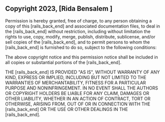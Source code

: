 ## Copyright 2023, [Rida Bensalem ]


Permission is hereby granted, free of charge, to any person obtaining a copy of this [rails_back_end] and associated documentation files, to deal in the [rails_back_end] without restriction, including without limitation the rights to use, copy, modify, merge, publish, distribute, sublicense, and/or sell copies of the [rails_back_end], and to permit persons to whom the [rails_back_end] is furnished to do so, subject to the following conditions:

The above copyright notice and this permission notice shall be included in all copies or substantial portions of the [rails_back_end].

THE [rails_back_end] IS PROVIDED "AS IS", WITHOUT WARRANTY OF ANY KIND, EXPRESS OR IMPLIED, INCLUDING BUT NOT LIMITED TO THE WARRANTIES OF MERCHANTABILITY, FITNESS FOR A PARTICULAR PURPOSE AND NONINFRINGEMENT. IN NO EVENT SHALL THE AUTHORS OR COPYRIGHT HOLDERS BE LIABLE FOR ANY CLAIM, DAMAGES OR OTHER LIABILITY, WHETHER IN AN ACTION OF CONTRACT, TORT OR OTHERWISE, ARISING FROM, OUT OF OR IN CONNECTION WITH THE [rails_back_end] OR THE USE OR OTHER DEALINGS IN THE [rails_back_end].
